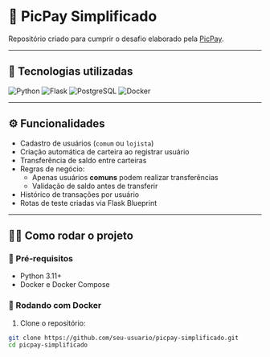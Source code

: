 # 💸 PicPay Simplificado

Repositório criado para cumprir o desafio elaborado pela [PicPay](https://github.com/PicPay/picpay-desafio-backend).

---

## 🧪 Tecnologias utilizadas

![Python](https://img.shields.io/badge/Python-3.11-blue?logo=python)
![Flask](https://img.shields.io/badge/Flask-2.3-black?logo=flask)
![PostgreSQL](https://img.shields.io/badge/Postgres-15-blue?logo=postgresql)
![Docker](https://img.shields.io/badge/Docker-blue?logo=docker)

---

## ⚙️ Funcionalidades

- Cadastro de usuários (`comum` ou `lojista`)
- Criação automática de carteira ao registrar usuário
- Transferência de saldo entre carteiras
- Regras de negócio:
  - Apenas usuários **comuns** podem realizar transferências
  - Validação de saldo antes de transferir
- Histórico de transações por usuário
- Rotas de teste criadas via Flask Blueprint

---

## 🧑‍💻 Como rodar o projeto

### 🔧 Pré-requisitos

- Python 3.11+
- Docker e Docker Compose

### 🚀 Rodando com Docker

1. Clone o repositório:

```bash
git clone https://github.com/seu-usuario/picpay-simplificado.git
cd picpay-simplificado
